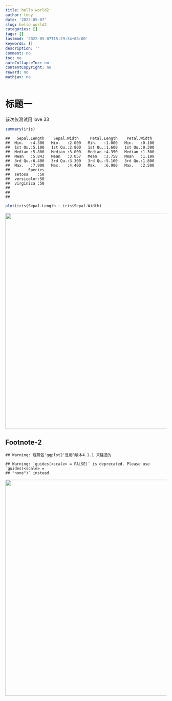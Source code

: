 ```yaml
---
title: hello world2
author: tony
date: '2022-05-07'
slug: hello-world2
categories: []
tags: []
lastmod: '2022-05-07T15:29:34+08:00'
keywords: []
description: ''
comment: no
toc: no
autoCollapseToc: no
contentCopyright: no
reward: no
mathjax: no
---
```


# 标题一
该次仅测试用
love 33

```r
summary(iris)
```

```
##   Sepal.Length    Sepal.Width     Petal.Length    Petal.Width   
##  Min.   :4.300   Min.   :2.000   Min.   :1.000   Min.   :0.100  
##  1st Qu.:5.100   1st Qu.:2.800   1st Qu.:1.600   1st Qu.:0.300  
##  Median :5.800   Median :3.000   Median :4.350   Median :1.300  
##  Mean   :5.843   Mean   :3.057   Mean   :3.758   Mean   :1.199  
##  3rd Qu.:6.400   3rd Qu.:3.300   3rd Qu.:5.100   3rd Qu.:1.800  
##  Max.   :7.900   Max.   :4.400   Max.   :6.900   Max.   :2.500  
##        Species  
##  setosa    :50  
##  versicolor:50  
##  virginica :50  
##                 
##                 
## 
```

```r
plot(iris$Sepal.Length ~ iris$Sepal.Width)
```

<img src="{{< blogdown/postref >}}index_files/figure-html/unnamed-chunk-1-1.png" width="672" />

## Footnote-2

```
## Warning: 程辑包'ggplot2'是用R版本4.1.1 来建造的
```

```
## Warning: `guides(<scale> = FALSE)` is deprecated. Please use `guides(<scale> =
## "none")` instead.
```

<img src="{{< blogdown/postref >}}index_files/figure-html/unnamed-chunk-2-1.png" width="672" />
<!--more-->
<script src="https://utteranc.es/client.js"
repo="tony2015116/blog_comments"
issue-term="pathname"
label="💬"
theme="github-light"
crossorigin="anonymous"
async>
  </script>
